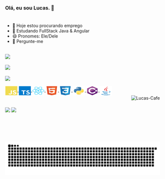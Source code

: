 ### Olá, eu sou Lucas. 👋
#
- 🔭 Hoje estou procurando emprego
- 🌱 Estudando FullStack Java & Angular
- 😄 Pronomes: Ele/Dele
- 💬 Pergunte-me


</br>
<div>
  <a href="https://github.com/Lucass-Gs">
  <img height="160em" align="center" src="https://github-readme-stats.vercel.app/api?username=Lucass-Gs&show_icons=true&theme=midnight-purple&include_all_commits=true&count_private=true"> </br></br>                  
   <img height="160em" align="center" src="https://github-readme-stats.vercel.app/api/top-langs/?username=Lucass-Gs&layout=compact&langs_count=7&theme=midnight-purple"></br></br>
    <img height="160em" align="center" src="https://github-readme-stats.vercel.app/api/wakatime?username=LucasS_Gabriel&theme=midnight-purple&">
    </div></br>   

  <div style="display: inline_block">
  <img align="center" alt="Lucas-Js" height="30" width="40" src="https://raw.githubusercontent.com/devicons/devicon/master/icons/javascript/javascript-plain.svg">
  <img align="center" alt="Lucas-Ts" height="30" width="40" src="https://raw.githubusercontent.com/devicons/devicon/master/icons/typescript/typescript-plain.svg">
  <img align="center" alt="Lucas-React" height="30" width="40" src="https://raw.githubusercontent.com/devicons/devicon/master/icons/react/react-original.svg">
  <img align="center" alt="Lucas-HTML" height="30" width="40" src="https://raw.githubusercontent.com/devicons/devicon/master/icons/html5/html5-original.svg">
  <img align="center" top-padding="4em" alt="Lucas-CSS" height="30" width="40" src="https://raw.githubusercontent.com/devicons/devicon/master/icons/css3/css3-original.svg">
  <img align="center" alt="Lucas-Python" height="30" width="40" src="https://raw.githubusercontent.com/devicons/devicon/master/icons/python/python-original.svg">
  <img align="center" alt="Lucas-Csharp" height="30" width="40" src="https://raw.githubusercontent.com/devicons/devicon/master/icons/csharp/csharp-original.svg">
  <img align="center" alt="Lucas-Csharp" height="30" width="40" src="https://github.com/devicons/devicon/blob/master/icons/java/java-original.svg"></br>
  <img align="right" img height="150em" alt="Lucas-Cafe" src="https://acegif.com/wp-content/gifs/coffee-94.gif">
  </div>
  
  #
  <div>
  <a href = "mailto:lucasgabriel153@gmail.com"><img src="https://img.shields.io/badge/-Gmail-%23333?style=for-the-badge&logo=gmail&logoColor=white" target="_blank"></a>
  <a href="https://www.linkedin.com/in/lucas-gabriel-979723164/" target="_blank"><img src="https://img.shields.io/badge/-LinkedIn-%230077B5?style=for-the-badge&logo=linkedin&logoColor=white" target="_blank"></a>
 
  </div>
  
 ![Snake animation](https://github.com/Lucass-Gs/Lucass-Gs/blob/output/github-contribution-grid-snake.svg)
 
  
  
